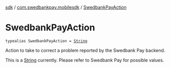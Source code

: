 [sdk](../index.md) / [com.swedbankpay.mobilesdk](index.md) / [SwedbankPayAction](./-swedbank-pay-action.md)

# SwedbankPayAction

`typealias SwedbankPayAction = `[`String`](https://kotlinlang.org/api/latest/jvm/stdlib/kotlin/-string/index.html)

Action to take to correct a problem reported by the Swedbank Pay
backend.

This is a [String](https://kotlinlang.org/api/latest/jvm/stdlib/kotlin/-string/index.html) currently. Please refer to Swedbank Pay for possible values.

